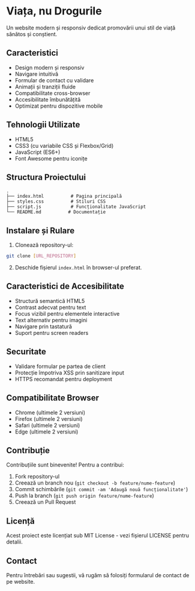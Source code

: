 # Viața, nu Drogurile

Un website modern și responsiv dedicat promovării unui stil de viață sănătos și conștient.

## Caracteristici

- Design modern și responsiv
- Navigare intuitivă
- Formular de contact cu validare
- Animații și tranziții fluide
- Compatibilitate cross-browser
- Accesibilitate îmbunătățită
- Optimizat pentru dispozitive mobile

## Tehnologii Utilizate

- HTML5
- CSS3 (cu variabile CSS și Flexbox/Grid)
- JavaScript (ES6+)
- Font Awesome pentru iconițe

## Structura Proiectului

```
.
├── index.html          # Pagina principală
├── styles.css          # Stiluri CSS
├── script.js           # Funcționalitate JavaScript
└── README.md          # Documentație
```

## Instalare și Rulare

1. Clonează repository-ul:
```bash
git clone [URL_REPOSITORY]
```

2. Deschide fișierul `index.html` în browser-ul preferat.

## Caracteristici de Accesibilitate

- Structură semantică HTML5
- Contrast adecvat pentru text
- Focus vizibil pentru elementele interactive
- Text alternativ pentru imagini
- Navigare prin tastatură
- Suport pentru screen readers

## Securitate

- Validare formular pe partea de client
- Protecție împotriva XSS prin sanitizare input
- HTTPS recomandat pentru deployment

## Compatibilitate Browser

- Chrome (ultimele 2 versiuni)
- Firefox (ultimele 2 versiuni)
- Safari (ultimele 2 versiuni)
- Edge (ultimele 2 versiuni)

## Contribuție

Contribuțiile sunt binevenite! Pentru a contribui:

1. Fork repository-ul
2. Creează un branch nou (`git checkout -b feature/nume-feature`)
3. Commit schimbările (`git commit -am 'Adaugă nouă funcționalitate'`)
4. Push la branch (`git push origin feature/nume-feature`)
5. Creează un Pull Request

## Licență

Acest proiect este licențiat sub MIT License - vezi fișierul LICENSE pentru detalii.

## Contact

Pentru întrebări sau sugestii, vă rugăm să folosiți formularul de contact de pe website. 